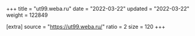 +++
title = "ut99.weba.ru"
date = "2022-03-22"
updated = "2022-03-22"
weight = 122849

[extra]
source = "https://ut99.weba.ru/"
ratio = 2
size = 120
+++
